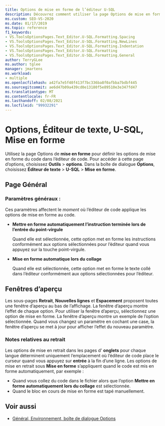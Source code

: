 ```yaml
---
title: Options de mise en forme de l’éditeur U-SQL
description: Découvrez comment utiliser la page Options de mise en forme et ses sous-pages pour définir les options de mise en forme du code dans l’éditeur de code lorsque vous programmez dans U-SQL.
ms.custom: SEO-VS-2020
ms.date: 01/17/2019
ms.topic: reference
f1_keywords:
- VS.ToolsOptionsPages.Text_Editor.U-SQL.Formatting.Spacing
- VS.ToolsOptionsPages.Text_Editor.U-SQL.Formatting.NewLines
- VS.ToolsOptionsPages.Text_Editor.U-SQL.Formatting.Indentation
- VS.ToolsOptionsPages.Text_Editor.U-SQL.Formatting
- VS.ToolsOptionsPages.Text_Editor.U-SQL.Formatting.General
author: TerryGLee
ms.author: tglee
manager: jmartens
ms.workload:
- multiple
ms.openlocfilehash: a42fa7e5f40f413f7bc336ba8f0afbba7bdbf445
ms.sourcegitcommit: ae6d47b09a439cd0e13180f5e89510e3e347fd47
ms.translationtype: MT
ms.contentlocale: fr-FR
ms.lasthandoff: 02/08/2021
ms.locfileid: "99932291"
---
```

# <a name="options-text-editor-u-sql-formatting"></a>Options, Éditeur de texte, U-SQL, Mise en forme

Utilisez la page Options de **mise en forme** pour définir les options de mise en forme du code dans l’éditeur de code. Pour accéder à cette page d’options, choisissez **Outils**  >  **options**. Dans la boîte de dialogue **Options**, choisissez **Éditeur de texte** > **U-SQL** > **Mise en forme**.

## <a name="general-page"></a>Page Général

### <a name="general-settings"></a>Paramètres généraux :

Ces paramètres affectent le *moment* où l’éditeur de code applique les options de mise en forme au code.

- **Mettre en forme automatiquement l’instruction terminée lors de l’entrée du point-virgule**

   Quand elle est sélectionnée, cette option met en forme les instructions conformément aux options sélectionnées pour l’éditeur quand vous appuyez sur la touche point-virgule.

- **Mise en forme automatique lors du collage**

   Quand elle est sélectionnée, cette option met en forme le texte collé dans l’éditeur conformément aux options sélectionnées pour l’éditeur.

## <a name="preview-windows"></a>Fenêtres d’aperçu

Les sous-pages **Retrait**, **Nouvelles lignes** et **Espacement** proposent toutes une fenêtre d’aperçu au bas de l’affichage. La fenêtre d’aperçu montre l’effet de chaque option. Pour utiliser la fenêtre d’aperçu, sélectionnez une option de mise en forme. La fenêtre d’aperçu montre un exemple de l’option sélectionnée. Quand vous changez un paramètre en cochant une case, la fenêtre d’aperçu se met à jour pour afficher l’effet du nouveau paramètre.

### <a name="indentation-remarks"></a>Notes relatives au retrait

Les options de mise en retrait dans les pages d' **onglets** pour chaque langue déterminent uniquement l’emplacement où l’éditeur de code place le curseur quand vous appuyez sur **entrée** à la fin d’une ligne. Les options de mise en retrait sous **Mise en forme** s’appliquent quand le code est mis en forme automatiquement, par exemple :

- Quand vous collez du code dans le fichier alors que l’option **Mettre en forme automatiquement lors du collage** est sélectionnée.
- Quand le bloc en cours de mise en forme est tapé manuellement.

## <a name="see-also"></a>Voir aussi

- [Général, Environnement, boîte de dialogue Options](../../ide/reference/general-environment-options-dialog-box.md)
